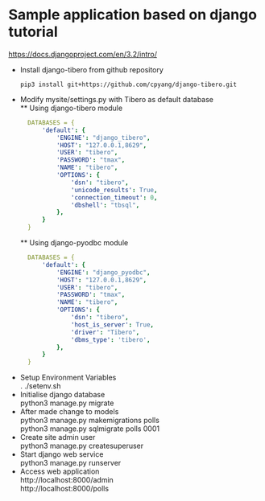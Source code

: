 # Sample application based on django tutorial
https://docs.djangoproject.com/en/3.2/intro/

* Install django-tibero from github repository  
  ```shell
  pip3 install git+https://github.com/cpyang/django-tibero.git  
  ```
* Modify mysite/settings.py with Tibero as default database  
  ** Using django-tibero module  
  ```yaml
    DATABASES = {
        'default': {
            'ENGINE': "django_tibero",
            'HOST': "127.0.0.1,8629",
            'USER': "tibero",
            'PASSWORD': "tmax",
            'NAME': "tibero",
            'OPTIONS': {
                'dsn': "tibero",
                'unicode_results': True,
                'connection_timeout': 0,
                'dbshell': "tbsql",
            },
        }
    }
  ```
  ** Using django-pyodbc module  
  ```yaml
    DATABASES = {  
        'default': {  
            'ENGINE': "django_pyodbc",  
            'HOST': "127.0.0.1,8629",  
            'USER': "tibero",  
            'PASSWORD': "tmax",  
            'NAME': "tibero",  
            'OPTIONS': {  
                'dsn': "tibero",
                'host_is_server': True,  
                'driver': "Tibero",  
                'dbms_type': 'tibero',  
            },  
        }  
    }  
  ```
* Setup Environment Variables  
    . ./setenv.sh
* Initialise django database  
    python3 manage.py migrate
* After made change to models  
    python3 manage.py makemigrations polls  
    python3 manage.py sqlmigrate polls 0001   
* Create site admin user  
    python3 manage.py createsuperuser
* Start django web service  
    python3 manage.py runserver
* Access web application  
    http://localhost:8000/admin  
    http://localhost:8000/polls  

